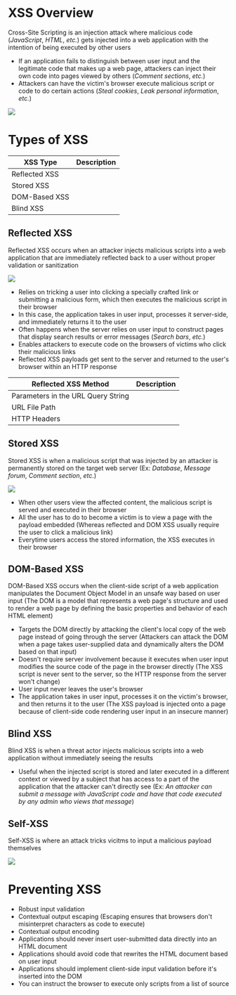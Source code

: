 # XSS Overview

Cross-Site Scripting is an injection attack where malicious code (*JavaScript*, *HTML*, *etc.*) gets injected into a web application with the intention of being executed by other users

* If an application fails to distinguish between user input and the legitimate code that makes up a web page, attackers can inject their own code into pages viewed by others (*Comment sections*, *etc.*)
* Attackers can have the victim's browser execute malicious script or code to do certain actions (*Steal cookies*, *Leak personal information*, *etc.*)

![](https://github.com/JonmarCorpuz/SecondBrain/blob/main/Assets/Whitespace.png)

# Types of XSS

| XSS Type | Description |
| --- | --- |
| Reflected XSS | |
| Stored XSS | |
| DOM-Based XSS | |
| Blind XSS | |

## Reflected XSS

Reflected XSS occurs when an attacker injects malicious scripts into a web application that are immediately reflected back to a user without proper validation or sanitization

![](https://github.com/JonmarCorpuz/SecondBrain/blob/main/Assets/8e3bffe500771c03366de569c3565058.png)

* Relies on tricking a user into clicking a specially crafted link or submitting a malicious form, which then executes the malicious script in their browser
* In this case, the application takes in user input, processes it server-side, and immediately returns it to the user
* Often happens when the server relies on user input to construct pages that display search results or error messages (*Search bars*, *etc.*)
* Enables attackers to execute code on the browsers of victims who click their malicious links
* Reflected XSS payloads get sent to the server and returned to the user's browser within an HTTP response

| Reflected XSS Method | Description |
| --- | --- |
| Parameters in the URL Query String | |
| URL File Path | |
| HTTP Headers | |

## Stored XSS

Stored XSS is when a malicious script that was injected by an attacker is permanently stored on the target web server (Ex: *Database*, *Message forum*, *Comment section*, *etc.*)

![](https://github.com/JonmarCorpuz/SecondBrain/blob/main/Assets/cc2566d297f7328d91bc8552f902210e.png)

* When other users view the affected content, the malicious script is served and executed in their browser
* All the user has to do to become a victim is to view a page with the payload embedded (Whereas reflected and DOM XSS usually require the user to click a malicious link)
* Everytime users access the stored information, the XSS executes in their browser

## DOM-Based XSS

DOM-Based XSS occurs when the client-side script of a web application manipulates the Document Object Model in an unsafe way based on user input (The DOM is a model that represents a web page's structure and used to render a web page by defining the basic properties and behavior of each HTML element)

* Targets the DOM directly by attacking the client's local copy of the web page instead of going through the server (Attackers can attack the DOM when a page takes user-supplied data and dynamically alters the DOM based on that input)
* Doesn't require server involvement because it executes when user input modifies the source code of the page in the browser directly (The XSS script is never sent to the server, so the HTTP response from the server won't change)
* User input never leaves the user's browser
* The application takes in user input, processes it on the victim's browser, and then returns it to the user (The XSS payload is injected onto a page because of client-side code rendering user input in an insecure manner)

## Blind XSS

Blind XSS is when a threat actor injects malicious scripts into a web application without immediately seeing the results

* Useful when the injected script is stored and later executed in a different context or viewed by a subject that has access to a part of the application that the attacker can't directly see  (Ex: *An attacker can submit a message with JavaScript code and have that code executed by any admin who views that message*)

## Self-XSS

Self-XSS is where an attack tricks vicitms to input a malicious payload themselves 

![](https://github.com/JonmarCorpuz/SecondBrain/blob/main/Assets/Whitespace.png)

# Preventing XSS

* Robust input validation
* Contextual output escaping (Escaping ensures that browsers don't misinterpret characters as code to execute)
* Contextual output encoding
* Applications should never insert user-submitted data directly into an HTML document
* Applications should avoid code that rewrites the HTML document based on user input
* Applications should implement client-side input validation before it's inserted into the DOM
* You can instruct the browser to execute only scripts from a list of source
